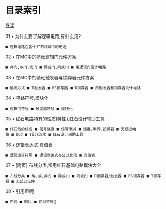 # 目录索引

[导读](Introduction.md)

01 • 为什么要了解逻辑电路,有什么用?

    ■ 逻辑电路在各个红石领域中的用途

02 • 在MC中的基础逻辑门元件方案

    ■ 非门,与门,或门 ■ 异或门,同或门 ■ 用逻辑门设计电路

03 • 在MC中的基础触发器与锁存器元件方案

    ■ 触发方式 ■ T触发器 ■ RS锁存器 ■ D锁存器 ■ 用触发器和锁存器设计电路

04 • 电路符号,模块化

    ■ 逻辑门符号 ■ 触发器符号 ■ 模块化

05 • 红石电路特有的性质(特性),红石设计辅助工具

    ■ 红石线的线或 ■ 信号强度 ■ 信号衰减 ■ 活塞,半砖,投掷器 ■ 无延迟电路 ■ bud ■ tick流水 ■ 红石设计辅助工具

06 • 逻辑表达式,真值表

    ■ 逻辑运算符号 ■ 逻辑表达式与公式化简 ■ 真值表

07 • [附页] 布线分类,常用红石基础电路模块大全

    ■ 布线分类 ■ 与,或,非门 ■ 异或门 ■ 同或门 ■ D锁存器/触发器 ■ RS锁存器 ■ T锁存器 ■ 无延迟元件

08 • 引用声明

    ■ 内容 ■ 图片 ■ 网址链接🔗